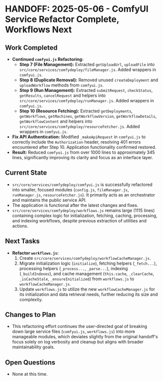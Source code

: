 # HANDOFF: 2025-05-06 - ComfyUI Service Refactor Complete, Workflows Next

## Work Completed

*   **Continued `comfyui.js` Refactoring:**
    *   **Step 7 (File Management):** Extracted `getUploadUrl`, `uploadFile` into `src/core/services/comfydeploy/fileManager.js`. Added wrappers in `comfyui.js`.
    *   **Step 8 (Duplicate Removal):** Removed unused `createDeployment` and `uploadWorkflow` methods from `comfyui.js`.
    *   **Step 9 (Run Management):** Extracted `submitRequest`, `checkStatus`, `getResults`, `cancelRequest` and helpers into `src/core/services/comfydeploy/runManager.js`. Added wrappers in `comfyui.js`.
    *   **Step 10 (Resource Fetching):** Extracted `getDeployments`, `getWorkflows`, `getMachines`, `getWorkflowVersion`, `getWorkflowDetails`, `getWorkflowContent` and helpers into `src/core/services/comfydeploy/resourceFetcher.js`. Added wrappers in `comfyui.js`.
*   **Fix API Authentication:** Modified `_makeApiRequest` in `comfyui.js` to correctly include the `Authorization` header, resolving 401 errors encountered after Step 10. Application functionality confirmed restored.
*   **Result:** Reduced `comfyui.js` from over 1000 lines to approximately 345 lines, significantly improving its clarity and focus as an interface layer.

## Current State

*   `src/core/services/comfydeploy/comfyui.js` is successfully refactored into smaller, focused modules (`config.js`, `fileManager.js`, `runManager.js`, `resourceFetcher.js`). It primarily acts as an orchestrator and maintains the public service API.
*   The application is functional after the latest changes and fixes.
*   `src/core/services/comfydeploy/workflows.js` remains large (1115 lines) containing complex logic for initialization, fetching, caching, processing, and indexing workflows, despite previous extraction of utilities and actions.

## Next Tasks

*   **Refactor `workflows.js`:**
    1.  Create `src/core/services/comfydeploy/workflowCacheManager.js`.
    2.  Migrate initialization logic (`initialize`), fetching helpers (`_fetch...`), processing helpers (`_process...`, `_parse...`), indexing (`_buildIndexes`), and cache management (`this.cache`, `_clearCache`, `_isCacheStale`, `_ensureInitialized`) from `workflows.js` to `workflowCacheManager.js`.
    3.  Update `workflows.js` to utilize the new `workflowCacheManager.js` for its initialization and data retrieval needs, further reducing its size and complexity.

## Changes to Plan

*   This refactoring effort continues the user-directed goal of breaking down large service files (`comfyui.js`, `workflows.js`) into more manageable modules, which deviates slightly from the original handoff's focus solely on log verbosity and cleanup but aligns with broader maintainability goals.

## Open Questions

*   None at this time. 